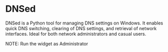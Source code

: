 # DNSed

DNSed is a Python tool for managing DNS settings on Windows. It enables quick DNS switching, clearing of DNS settings, and retrieval of network interfaces. Ideal for both network administrators and casual users.

NOTE: Run the widget as Administrator
